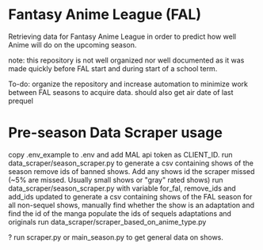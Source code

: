 # Fantasy Anime League (FAL)
Retrieving data for Fantasy Anime League in order to predict how well Anime will do on the upcoming season.

note: this repository is not well organized nor well documented as
it was made quickly before FAL start
and during start of a school term.

To-do: organize the repository and increase automation to minimize work between FAL seasons to acquire data.
should also get air date of last prequel

# Pre-season Data Scraper usage
copy .env_example to .env and add MAL api token as CLIENT_ID.
run data_scraper/season_scraper.py to generate a csv containing shows of the season
remove ids of banned shows. Add any shows id the scraper missed (~5% are missed. Usually small shows or "gray" rated shows)
run data_scraper/season_scraper.py with variable for_fal, remove_ids and add_ids updated to generate a csv containing shows of the FAL season
for all non-sequel shows, manually find whether the show is an adaptation and find the id of the manga
populate the ids of sequels adaptations and originals
run data_scraper/scraper_based_on_anime_type.py


? run scraper.py or main_season.py to get general data on shows.
